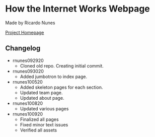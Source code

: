 # How the Internet Works Webpage
Made by Ricardo Nunes

[Project Homepage](https://rn44.github.io/howInternetWorks/index.html)

## Changelog
  * rnunes092920
    * Cloned old repo. Creating initial commit. 
  * rnunes093020
    * Added jumbotron to index page.
  * rnunes100520
    * Added skeleton pages for each section.
    * Updated team page.
    * Updated about page.    
  * rnunes100820
    * Updated various pages
  * rnunes100920
    * Finalized all pages
    * Fixed minor text issues
    * Verified all assets